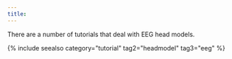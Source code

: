 ```yaml
---
title:
---
```


There are a number of tutorials that deal with EEG head models.

{% include seealso category="tutorial" tag2="headmodel" tag3="eeg" %}
